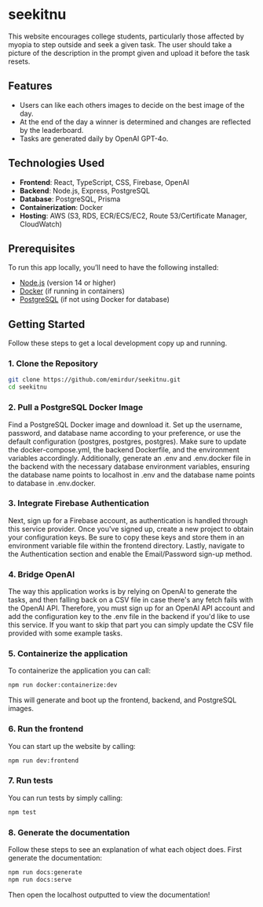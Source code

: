 # seekitnu

This website encourages college students, particularly those affected by myopia to step outside and seek a given task. The user should take a picture of the description in the prompt given and upload it before the task resets.

## Features

- Users can like each others images to decide on the best image of the day.
- At the end of the day a winner is determined and changes are reflected by the leaderboard.
- Tasks are generated daily by OpenAI GPT-4o.

## Technologies Used

- **Frontend**: React, TypeScript, CSS, Firebase, OpenAI
- **Backend**: Node.js, Express, PostgreSQL
- **Database**: PostgreSQL, Prisma
- **Containerization**: Docker
- **Hosting**: AWS (S3, RDS, ECR/ECS/EC2, Route 53/Certificate Manager, CloudWatch)

## Prerequisites

To run this app locally, you’ll need to have the following installed:

- [Node.js](https://nodejs.org) (version 14 or higher)
- [Docker](https://www.docker.com) (if running in containers)
- [PostgreSQL](https://www.postgresql.org/) (if not using Docker for database)

## Getting Started

Follow these steps to get a local development copy up and running.

### 1. Clone the Repository

```bash
git clone https://github.com/emirdur/seekitnu.git
cd seekitnu
```

### 2. Pull a PostgreSQL Docker Image

Find a PostgreSQL Docker image and download it. Set up the username, password, and database name according to your preference, or use the default configuration (postgres, postgres, postgres). Make sure to update the docker-compose.yml, the backend Dockerfile, and the environment variables accordingly. Additionally, generate an .env and .env.docker file in the backend with the necessary database environment variables, ensuring the database name points to localhost in .env and the database name points to database in .env.docker.

### 3. Integrate Firebase Authentication

Next, sign up for a Firebase account, as authentication is handled through this service provider. Once you've signed up, create a new project to obtain your configuration keys. Be sure to copy these keys and store them in an environment variable file within the frontend directory. Lastly, navigate to the Authentication section and enable the Email/Password sign-up method.

### 4. Bridge OpenAI

The way this application works is by relying on OpenAI to generate the tasks, and then falling back on a CSV file in case there's any fetch fails with the OpenAI API. Therefore, you must sign up for an OpenAI API account and add the configuration key to the .env file in the backend if you'd like to use this service. If you want to skip that part you can simply update the CSV file provided with some example tasks.

### 5. Containerize the application

To containerize the application you can call:

```bash
npm run docker:containerize:dev
```

This will generate and boot up the frontend, backend, and PostgreSQL images.

### 6. Run the frontend

You can start up the website by calling:

```bash
npm run dev:frontend
```

### 7. Run tests

You can run tests by simply calling:

```bash
npm test
```

### 8. Generate the documentation

Follow these steps to see an explanation of what each object does. First generate the documentation:

```bash
npm run docs:generate
npm run docs:serve
```

Then open the localhost outputted to view the documentation!
